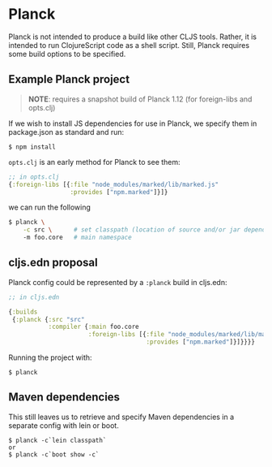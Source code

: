 # Planck

Planck is not intended to produce a build like other CLJS tools.  Rather, it is
intended to run ClojureScript code as a shell script.  Still, Planck requires
some build options to be specified.

## Example Planck project

> __NOTE__: requires a snapshot build of Planck 1.12 (for foreign-libs and opts.clj)

If we wish to install JS dependencies for use in Planck, we specify them in package.json
as standard and run:

```
$ npm install
```

`opts.clj` is an early method for Planck to see them:

```clj
;; in opts.clj
{:foreign-libs [{:file "node_modules/marked/lib/marked.js"
                 :provides ["npm.marked"]}]}
```

we can run the following

```sh
$ planck \
    -c src \      # set classpath (location of source and/or jar dependencies)
    -m foo.core   # main namespace
```

## cljs.edn proposal

Planck config could be represented by a `:planck` build in cljs.edn:

```clj
;; in cljs.edn

{:builds
 {:planck {:src "src"
           :compiler {:main foo.core
                      :foreign-libs [{:file "node_modules/marked/lib/marked.js"
                                      :provides ["npm.marked"]}]}}}}
```

Running the project with:

```
$ planck
```

## Maven dependencies

This still leaves us to retrieve and specify Maven dependencies in a separate config
with lein or boot.

```
$ planck -c`lein classpath`
or
$ planck -c`boot show -c`
```
